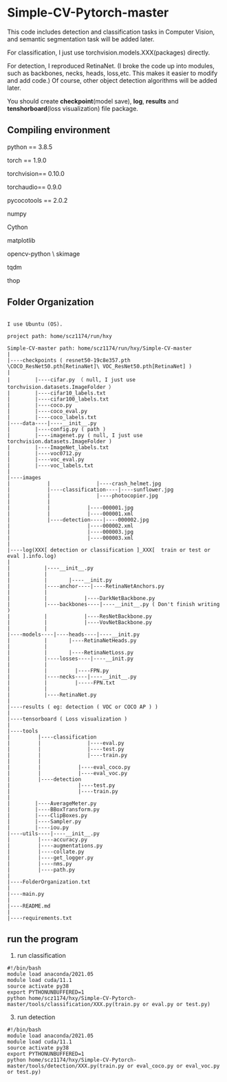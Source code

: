 # Simple-CV-Pytorch-master

This code includes detection and classification tasks in Computer Vision, and semantic segmentation task will be added later. 

For classification, I just use torchvision.models.XXX(packages) directly. 

For detection, I reproduced RetinaNet. (I broke the code up into modules, such as backbones, necks, heads, loss,etc. This makes it easier to modify and add code.) Of course, other object detection algorithms will be added later.

You should create **checkpoint**(model save), **log**, **results** and **tenshorboard**(loss visualization) file package.

## Compiling environment

python == 3.8.5

torch == 1.9.0

torchvision== 0.10.0

torchaudio== 0.9.0

pycocotools == 2.0.2

numpy

Cython

matplotlib

opencv-python \ skimage

tqdm

thop

## Folder Organization

```

I use Ubuntu (OS).

project path: home/scz1174/run/hxy

Simple-CV-master path: home/scz1174/run/hxy/Simple-CV-master
|
|----checkpoints ( resnet50-19c8e357.pth \COCO_ResNet50.pth[RetinaNet]\ VOC_ResNet50.pth[RetinaNet] )
|
|        |----cifar.py （ null, I just use torchvision.datasets.ImageFolder ）
|        |----cifar10_labels.txt
|        |----cifar100_labels.txt
|        |----coco.py
|        |----coco_eval.py
|        |----coco_labels.txt
|----data----|----__init__.py
|        |----config.py ( path )
|        |----imagenet.py ( null, I just use torchvision.datasets.ImageFolder )
|        |----ImageNet_labels.txt
|        |----voc0712.py
|        |----voc_eval.py
|        |----voc_labels.txt
|
|----images
|            |               |----crash_helmet.jpg
|            |----classification----|----sunflower.jpg
|            |               |----photocopier.jpg
|            |               
|            |            |----000001.jpg
|            |            |----000001.xml
|            |----detection----|----000002.jpg
|                         |----000002.xml
|                         |----000003.jpg
|                         |----000003.xml
|
|----log(XXX[ detection or classification ]_XXX[  train or test or eval ].info.log)
|
|           |----__init__.py
|           | 
|           |       |----__init.py
|           |----anchor----|----RetinaNetAnchors.py
|           |           
|           |            |----DarkNetBackbone.py
|           |----backbones----|----__init__.py ( Don't finish writing )
|           |            |----ResNetBackbone.py
|           |            |----VovNetBackbone.py
|           |
|----models----|----heads----|----__init.py
|           |       |----RetinaNetHeads.py
|           |
|           |       |----RetinaNetLoss.py      
|           |----losses----|----__init.py
|           |
|           |         |----FPN.py
|           |----necks----|----__init__.py
|           |         |-----FPN.txt
|           |
|           |----RetinaNet.py
|
|----results ( eg: detection ( VOC or COCO AP ) )
|
|----tensorboard ( Loss visualization )
|
|----tools
|         |----classification
|         |               |----eval.py
|         |               |----test.py
|         |               |----train.py
|         |
|         |            |----eval_coco.py
|         |            |----eval_voc.py
|         |----detection
|                      |----test.py
|                      |----train.py
|
|        |----AverageMeter.py
|        |----BBoxTransform.py
|        |----ClipBoxes.py
|        |----Sampler.py 
|        |----iou.py            
|----utils----|----__init__.py
|         |----accuracy.py
|         |----augmentations.py
|         |----collate.py
|         |----get_logger.py
|         |----nms.py
|         |----path.py
|
|----FolderOrganization.txt
|
|----main.py
|
|----README.md
|
|----requirements.txt

```

## run the program
1. run classification
```
#!/bin/bash
module load anaconda/2021.05
module load cuda/11.1
source activate py38
export PYTHONUNBUFFERED=1
python home/scz1174/hxy/Simple-CV-Pytorch-master/tools/classification/XXX.py(train.py or eval.py or test.py)
```
3. run detection 
```
#!/bin/bash
module load anaconda/2021.05
module load cuda/11.1
source activate py38
export PYTHONUNBUFFERED=1
python home/scz1174/hxy/Simple-CV-Pytorch-master/tools/detection/XXX.py(train.py or eval_coco.py or eval_voc.py or test.py)
```
